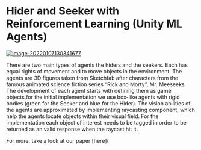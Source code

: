 # Hider and Seeker with Reinforcement Learning (Unity ML Agents)

<a href="https://ibb.co/1vMB99c"><img src="https://i.ibb.co/YRXJttg/image-20220107130341677.png" alt="image-20220107130341677" border="0"></a>

There  are  two  main  types  of  agents  the  hiders  and  the  seekers.  Each has equal rights of movement and to move objects in the environment.  The  agents  are  3D  figures  taken from Sketchfab after  characters  from  the  famous animated science fiction series “Rick and Morty”, Mr. Meeseeks. The development of each agent starts with defining them as game objects,for the initial implementation we use box-like agents with rigid bodies (green for the Seeker and blue for the Hider).  The vision abilities of the agents are approximated by implementing raycasting component, which help the agents locate objects within their visual field.  For the implementation each object of interest needs to be tagged in order to be returned as an valid response when the raycast hit it.

For more, take a look at our paper [here](

